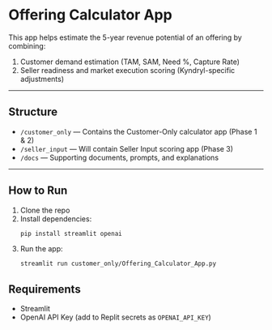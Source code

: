 
# Offering Calculator App

This app helps estimate the 5-year revenue potential of an offering by combining:
1. Customer demand estimation (TAM, SAM, Need %, Capture Rate)
2. Seller readiness and market execution scoring (Kyndryl-specific adjustments)

---

## Structure

- `/customer_only` — Contains the Customer-Only calculator app (Phase 1 & 2)
- `/seller_input` — Will contain Seller Input scoring app (Phase 3)
- `/docs` — Supporting documents, prompts, and explanations

---

## How to Run

1. Clone the repo
2. Install dependencies:
    ```bash
    pip install streamlit openai
    ```
3. Run the app:
    ```bash
    streamlit run customer_only/Offering_Calculator_App.py
    ```

## Requirements

- Streamlit
- OpenAI API Key (add to Replit secrets as `OPENAI_API_KEY`)

